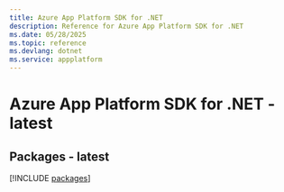 ```yaml
---
title: Azure App Platform SDK for .NET
description: Reference for Azure App Platform SDK for .NET
ms.date: 05/28/2025
ms.topic: reference
ms.devlang: dotnet
ms.service: appplatform
---
```

# Azure App Platform SDK for .NET - latest
## Packages - latest
[!INCLUDE [packages](app-platform-index.md)]